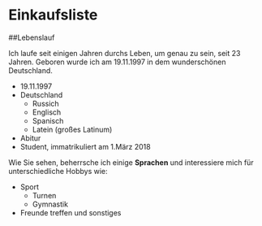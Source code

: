 # Einkaufsliste

##Lebenslauf

Ich laufe seit einigen Jahren durchs Leben, um genau zu sein, seit 23 Jahren. Geboren wurde ich am 19.11.1997 in dem wunderschönen Deutschland. 

* 19.11.1997
* Deutschland
  * Russich
  * Englisch
  * Spanisch
  * Latein (großes Latinum)
* Abitur 
* Student, immatrikuliert am 1.März 2018

Wie Sie sehen, beherrsche ich einige **Sprachen** und interessiere mich für unterschiedliche Hobbys wie: 
* Sport
  * Turnen
  * Gymnastik
* Freunde treffen und sonstiges
